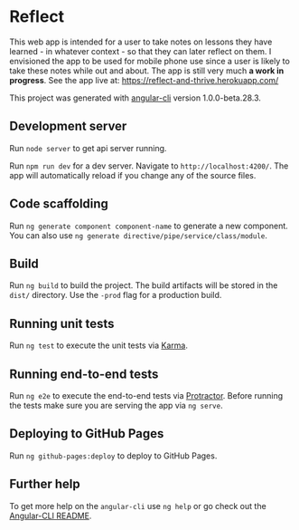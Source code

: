 # Reflect

This web app is intended for a user to take notes on lessons they have learned - in whatever context - so that they can later reflect on them. I envisioned the app to be used for mobile phone use since a user is likely to take these notes while out and about. The app is still very much **a work in progress**. See the app live at: https://reflect-and-thrive.herokuapp.com/

This project was generated with [angular-cli](https://github.com/angular/angular-cli) version 1.0.0-beta.28.3.

## Development server
Run `node server` to get api server running.

Run `npm run dev` for a dev server. Navigate to `http://localhost:4200/`. The app will automatically reload if you change any of the source files.


## Code scaffolding

Run `ng generate component component-name` to generate a new component. You can also use `ng generate directive/pipe/service/class/module`.

## Build

Run `ng build` to build the project. The build artifacts will be stored in the `dist/` directory. Use the `-prod` flag for a production build.

## Running unit tests

Run `ng test` to execute the unit tests via [Karma](https://karma-runner.github.io).

## Running end-to-end tests

Run `ng e2e` to execute the end-to-end tests via [Protractor](http://www.protractortest.org/).
Before running the tests make sure you are serving the app via `ng serve`.

## Deploying to GitHub Pages

Run `ng github-pages:deploy` to deploy to GitHub Pages.

## Further help

To get more help on the `angular-cli` use `ng help` or go check out the [Angular-CLI README](https://github.com/angular/angular-cli/blob/master/README.md).
